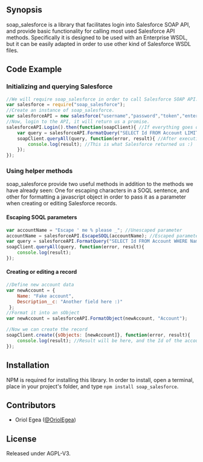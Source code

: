 ## Synopsis

soap_salesforce is a library that facilitates login into Salesforce SOAP API, and provide basic functionality for calling most used Salesforce API methods.
Specifically it is designed to be used with an Enterprise WSDL, but it can be easily adapted in order to use other kind of Salesforce WSDL files.

## Code Example

### Initializing and querying Salesforce

```javascript
//We will require soap_salesforce in order to call Salesforce SOAP API.
var salesforce = require("soap_salesforce");
//Create an instance of soap_salesforce.
var salesforceAPI = new salesforce("username","password","token","enterprise wsdl xml path");
//Now, login to the API, it will return us a promise. 
salesforceAPI.Login().then(function(soapClient){ //If everything goes ok we will recieve a soapClient object.
    var query = salesforceAPI.FormatQuery("SELECT Id FROM Account LIMIT 1"); //This method will format a string into a object ready for be used in a queryAll call
    soapClient.queryAll(query, function(error, result){ //After executing queryAll method it will pass error and result variables to a callback function.
        console.log(result); //This is what Salesforce returned us :)
    });
});
```

### Using helper methods

soap_salesforce provide two useful methods in addition to the methods we have already seen:
One for escaping characters in a SOQL sentence, and other for formatting a javascript object in order to pass it as a parameter when creating or editing Salesforce records.

#### Escaping SOQL parameters

```javascript
var accountName = "Escape ' me % please _"; //Unescaped parameter
accountName = salesforceAPI.EscapeSOQL(accountName); //Escaped parameter.
var query = salesforceAPI.FormatQuery("SELECT Id FROM Account WHERE Name = '"+accountName+"' LIMIT 1"); 
soapClient.queryAll(query, function(error, result){ 
    console.log(result); 
});
```

#### Creating or editing a record

```javascript
//Define new account data
var newAccount = {
    Name: "Fake account",
    Description__c: "Another field here :)"
 };
//Format it into an sObject
var newAccount = salesforceAPI.FormatObject(newAccount, "Account");

//Now we can create the record
soapClient.create({sObjects: [newAccount]}, function(error, result){
    console.log(result); //Result will be here, and the Id of the account we've just created.
});
```

## Installation

NPM is required for installing this library. 
In order to install, open a terminal, place in your project's folder, and type `npm install soap_salesforce`.

## Contributors

* Oriol Egea ([@OriolEgea](http://twitter.com/OriolEgea))

## License

Released under AGPL-V3.